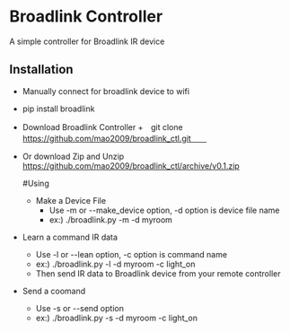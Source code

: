 # Broadlink Controller
A simple  controller for Broadlink IR device

## Installation
+ Manually connect for broadlink device to wifi
+ pip install broadlink
+ Download Broadlink Controller 
+　git clone https://github.com/mao2009/broadlink_ctl.git　　
+ Or download Zip and Unzip
   https://github.com/mao2009/broadlink_ctl/archive/v0.1.zip
  
  
  #Using
  + Make a Device File    
      + Use -m or --make_device option, -d option is device file name
      + ex:) ./broadlink.py -m -d myroom
      
 + Learn a command IR data
      + Use -l or --lean option, -c option is command name
      + ex:) ./broadlink.py -l -d myroom -c light_on
      + Then send IR data to Broadlink device from your remote controller 
 
 + Send a coomand
      + Use -s or --send option 
      + ex:) ./broadlink.py -s -d myroom -c light_on
 
